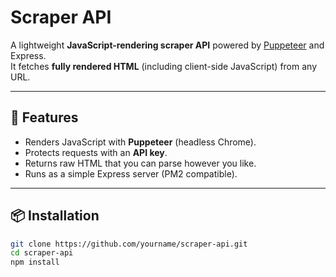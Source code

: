 # Scraper API

A lightweight **JavaScript-rendering scraper API** powered by [Puppeteer](https://pptr.dev/) and Express.  
It fetches **fully rendered HTML** (including client-side JavaScript) from any URL.

---

## 🚀 Features
- Renders JavaScript with **Puppeteer** (headless Chrome).  
- Protects requests with an **API key**.  
- Returns raw HTML that you can parse however you like.  
- Runs as a simple Express server (PM2 compatible).  

---

## 📦 Installation

```bash
git clone https://github.com/yourname/scraper-api.git
cd scraper-api
npm install

